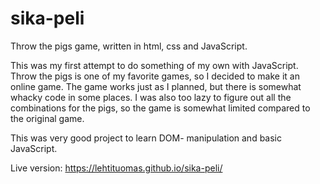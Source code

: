 # sika-peli
Throw the pigs game, written in html, css and JavaScript.

This was my first attempt to do something of my own with JavaScript. Throw the pigs is one of my favorite games, so I decided to make it an online game. The game works just as I planned, but there is somewhat whacky code in some places. I was also too lazy to figure out all the combinations for the pigs, so the game is somewhat limited compared to the original game.

This was very good project to learn DOM- manipulation and basic JavaScript.

Live version: https://lehtituomas.github.io/sika-peli/
